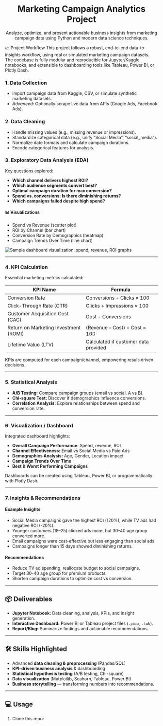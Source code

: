 <div align="center"><h1>Marketing Campaign Analytics Project</h1></div>

<div align="center">Analyze, optimize, and present actionable business insights from marketing campaign data using Python and modern data science techniques.</div>

📈 Project Workflow
This project follows a robust, end-to-end data-to-insights workflow, using real or simulated marketing campaign datasets. The codebase is fully modular and reproducible for Jupyter/Kaggle notebooks, and extensible to dashboarding tools like Tableau, Power BI, or Plotly Dash.

### 1. Data Collection

- Import campaign data from Kaggle, CSV, or simulate synthetic marketing datasets.
- _Advanced:_ Optionally scrape live data from APIs (Google Ads, Facebook Ads).

### 2. Data Cleaning

- Handle missing values (e.g., missing revenue or impressions).
- Standardize categorical data (e.g., unify “Social Media”, “social_media”).
- Normalize date formats and calculate campaign durations.
- Encode categorical features for analysis.

### 3. Exploratory Data Analysis (EDA)

Key questions explored:

- **Which channel delivers highest ROI?**
- **Which audience segments convert best?**
- **Optimal campaign duration for max conversion?**
- **Spend vs. conversions: Is there diminishing returns?**
- **Which campaigns failed despite high spend?**

#### 📊 Visualizations

- Spend vs Revenue (scatter plot)
- ROI by Channel (bar chart)
- Conversion Rate by Demographics (heatmap)
- Campaign Trends Over Time (line chart)

![Sample dashboard visualization: spend, revenue, ROI graphs](dashboard_sample.png)

---

### 4. KPI Calculation

Essential marketing metrics calculated:

| KPI Name           | Formula                                           |
|--------------------|--------------------------------------------------|
| Conversion Rate    | Conversions ÷ Clicks × 100                       |
| Click-Through Rate (CTR)   | Clicks ÷ Impressions × 100              |
| Customer Acquisition Cost (CAC) | Cost ÷ Conversions                 |
| Return on Marketing Investment (ROMI) | (Revenue – Cost) ÷ Cost × 100|
| Lifetime Value (LTV)   | Calculated if customer data provided         |

KPIs are computed for each campaign/channel, empowering result-driven decisions.

---

### 5. Statistical Analysis

- **A/B Testing:** Compare campaign groups (email vs social, A vs B).
- **Chi-square Test:** Discover if demographics influence conversions.
- **Correlation Analysis:** Explore relationships between spend and conversion rate.

---

### 6. Visualization / Dashboard

Integrated dashboard highlights:

- **Overall Campaign Performance:** Spend, revenue, ROI
- **Channel Effectiveness:** Email vs Social Media vs Paid Ads
- **Demographics Analysis:** Age, Gender, Location impact
- **Campaign Trends Over Time**
- **Best & Worst Performing Campaigns**

Dashboards can be created using Tableau, Power BI, or programmatically with Plotly Dash.

---

### 7. Insights & Recommendations

#### Example Insights

- Social Media campaigns gave the highest ROI (120%), while TV ads had negative ROI (-20%).
- Younger customers (18–25) clicked ads more, but 30–40 age group converted more.
- Email campaigns were cost-effective but less engaging than social ads.
- Campaigns longer than 15 days showed diminishing returns.

#### Recommendations

- Reduce TV ad spending, reallocate budget to social campaigns.
- Target 30–40 age group for premium products.
- Shorten campaign durations to optimize cost vs conversion.

---

## 📦 Deliverables

- **Jupyter Notebook:** Data cleaning, analysis, KPIs, and insight generation.
- **Interactive Dashboard:** Power BI or Tableau project files (`.pbix`, `.twb`).
- **Report/Blog:** Summarize findings and actionable recommendations.

---

## 🛠️ Skills Highlighted

- Advanced **data cleaning & preprocessing** (Pandas/SQL)
- **KPI-driven business analysis** & dashboarding
- **Statistical hypothesis testing** (A/B testing, Chi-square)
- **Data visualization** (Matplotlib, Seaborn, Tableau, Power BI)
- **Business storytelling** — transforming numbers into recommendations.

---

## 💻 Usage

1. Clone this repo:
